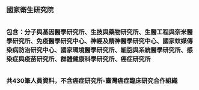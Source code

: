 # <font size=4>國家衛生研究院</font></br></br>  <font size=3>包含：分子與基因醫學研究所、生技與藥物研究所、生醫工程與奈米醫學研究所、免疫醫學研究中心、神經及精神醫學研究中心、國家蚊媒傳染病防治研究中心、國家環境醫學研究所、細胞與系統醫學研究所、感染症與疫苗研究所、群體健康科學研究所、癌症研究所</font></br></br> <font size=3>共430筆人員資料，不含癌症研究所-臺灣癌症臨床研究合作組織</font></br> <font size=4>